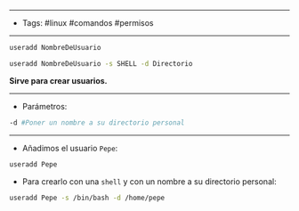 -------
- Tags: #linux #comandos #permisos
------

```BASH
useradd NombreDeUsuario

useradd NombreDeUsuario -s SHELL -d Directorio
```

**Sirve para crear usuarios.**

---
- Parámetros:

```BASH
-d #Poner un nombre a su directorio personal
```

---

- Añadimos el usuario `Pepe`:

```BASH
useradd Pepe
```

- Para crearlo con una `shell` y con un nombre a su directorio personal:

```BASH
useradd Pepe -s /bin/bash -d /home/pepe
```